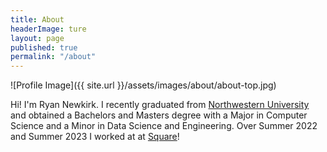 ```yaml
---
title: About
headerImage: ture
layout: page
published: true
permalink: "/about"
---
```


![Profile Image]({{ site.url }}/assets/images/about/about-top.jpg)



Hi! I'm Ryan Newkirk. I recently graduated from [Northwestern University](https://www.northwestern.edu/) and obtained a Bachelors and Masters degree with a Major in Computer Science and a Minor in Data Science and Engineering. Over Summer 2022 and Summer 2023 I worked at at [Square](https://squareup.com/us/en)!

